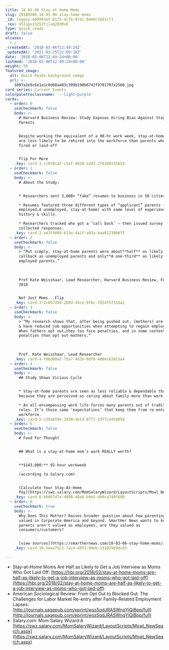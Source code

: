 ```yaml
---
title: 18.03.06 Stay at Home Moms
slug: 20180306-18-03-06-stay-home-moms
_id: legacy-dd9943ef-8175-4cf6-87dc-0440c3e01cf1
_rev: 45Isps23253Yjlaq283RvE
type: quick_reads
draft: false
aliases:
  - /
_createdAt: '2018-03-06T12:49:24Z'
_updatedAt: '2021-03-25T22:09:18Z'
date: '2018-03-06T12:49:24+00:00'
lastmod: '2018-03-06T12:49:24+00:00'
weight: 50
featured_image:
  alt: Quick Reads background image
  url: >-
    1097a2e9c6e1a1c0d68a483c399b190b6742f9781707x2560.jpg
card_series: Current Events
colorpaletteclassname: '--light-purple'
cards:
  - order: 0
    useCheckmark: false
    body: >-
      # Harvard Business Review: Study Exposes Hiring Bias Against Stay-At-Home
      Parents


      Despite working the equivalent of a 90-hr work week, stay-at-home parents
      are less likely to be rehired into the workforce than parents who are
      fired or laid-off


      Flip For More
    _key: card-1-cc078caf-c5af-4658-a3d3-2f8260155b19
  - order: 1
    useCheckmark: false
    body: >-
      # About the Study:


      * Researchers sent 3,000+ “fake” resumes to business in 50 cities.

      * Resumes featured three different types of “applicant” parents (currently
      employed,A unemployed, stay-at-home) with same level of experience, job
      history & skills.

      * Researchers tracked who got a ‘call back’ – then issued survey &
      collected responses.
    _key: card-2-a43f4089-613e-4a1f-a93a-baa812399675
  - order: 2
    useCheckmark: false
    body: >-
      > “Put simply, stay-at-home parents were about**half** as likely to get a
      callback as unemployed parents and only**A one-third** as likely as
      employed parents.”  
        
        
        
      Prof Kate Weisshaar, Lead Researcher, Harvard Business Review, Feb 22,
      2018


      Not Just Moms...Flip
    _key: card-3-2c657d9d-260d-44ce-9f6c-7b54f5f316a2
  - order: 3
    useCheckmark: false
    body: >-
      > “My research shows that, after being pushed out, (mothers) are kept out
      & have reduced job opportunities when attempting to regain employment.A
      When fathers opt out…they too face penalties, and in some contexts greater
      penalties than opt out mothers.”  
        
        
        
      Prof. Kate Weisshaar, Lead Researcher
    _key: card-4-f68d80a2-75a7-4d3b-8df6-400dc62d15a4
  - order: 4
    useCheckmark: false
    body: >-
      ## Study Shows Vicious Cycle


      * Stay-at-home parents are seen as less reliable & dependable thanA others
      because they are perceived as caring about family more than work.

      * An all-encompassing work life forces many parents out of traditional
      roles. It’s those same ‘expectations’ that keep them from re-entering the
      workforce.
    _key: card-5-c39a659e-2930-4b1d-8771-2377ca954058
  - order: 5
    useCheckmark: false
    body: >-
      # Food For Thought


      ## What is a stay-at-home mom’s work REALLY worth?


      **$143,000:** 92-hour workweek  

      (according to Salary.com)


      [Calculate Your Stay-At-Home
      Pay](https://swz.salary.com/MomSalaryWizard/LayoutScripts/Mswl_NewSearch.aspx)
    _key: card-6-66667d7e-d898-48a6-b9a5-d60ca740f690
  - order: 6
    useCheckmark: true
    body: >-
      Why Does This Matter? Raises broader question about how parenting is
      valued in Corporate America and beyond. SmartHer News wants to know: If
      parents aren't valued as employees, are they valued as
      consumers/customers?


      [view sources](https://smarthernews.com/18-03-06-stay-home-moms/)
    _key: card-10-5aea75c1-7ac4-49f2-99eb-131029e9dc63

---
```

* Stay-at-Home Moms Are Half as Likely to Get a Job Interview as Moms Who Got Laid Off: [https://hbr.org/2018/02/stay-at-home-moms-are-half-as-likely-to-get-a-job-interview-as-moms-who-got-laid-off](https://hbr.org/2018/02/stay-at-home-moms-are-half-as-likely-to-get-a-job-interview-as-moms-who-got-laid-off)
* American Sociological Review: From Opt Out to Blocked Out: The Challenges for Labor Market Re-entry after Family-Related Employment Lapses: [http://journals.sagepub.com/eprint/wss5qdJRASWnqYiQiBpp/full](http://journals.sagepub.com/eprint/wss5qdJRASWnqYiQiBpp/full)
* Salary.com: Mom Salary Wizard:A [https://swz.salary.com/MomSalaryWizard/LayoutScripts/Mswl_NewSearch.aspx](https://swz.salary.com/MomSalaryWizard/LayoutScripts/Mswl_NewSearch.aspx)